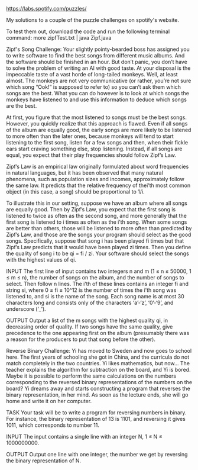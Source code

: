 https://labs.spotify.com/puzzles/

My solutions to a couple of the puzzle challenges on spotify's website.

To test them out, download the code and run the following terminal command:  more zipfTest.txt | java Zipf.java

Zipf's Song Challenge:
Your slightly pointy-bearded boss has assigned you to write software to find the best songs from different music albums. And the software should be finished in an hour. But don’t panic, you don’t have to solve the problem of writing an AI with good taste. At your disposal is the impeccable taste of a vast horde of long-tailed monkeys. Well, at least almost. The monkeys are not very communicative (or rather, you’re not sure which song “Ook!” is supposed to refer to) so you can’t ask them which songs are the best. What you can do however is to look at which songs the monkeys have listened to and use this information to deduce which songs are the best.

At first, you figure that the most listened to songs must be the best songs. However, you quickly realize that this approach is flawed. Even if all songs of the album are equally good, the early songs are more likely to be listened to more often than the later ones, because monkeys will tend to start listening to the first song, listen for a few songs and then, when their fickle ears start craving something else, stop listening. Instead, if all songs are equal, you expect that their play frequencies should follow Zipf’s Law.

Zipf’s Law is an empirical law originally formulated about word frequencies in natural languages, but it has been observed that many natural phenomena, such as population sizes and incomes, approximately follow the same law. It predicts that the relative frequency of thei’th most common object (in this case, a song) should be proportional to 1/i.

To illustrate this in our setting, suppose we have an album where all songs are equally good. Then by Zipf’s Law, you expect that the first song is listened to twice as often as the second song, and more generally that the first song is listened to i times as often as the i’th song. When some songs are better than others, those will be listened to more often than predicted by Zipf’s Law, and those are the songs your program should select as the good songs. Specifically, suppose that song i has been played fi times but that Zipf’s Law predicts that it would have been played zi times. Then you define the quality of song i to be qi = fi / zi. Your software should select the songs with the highest values of qi.

INPUT
The first line of input contains two integers n and m (1 ≤ n ≤ 50000, 1 ≤ m ≤ n), the number of songs on the album, and the number of songs to select. Then follow n lines. The i’th of these lines contains an integer fi and string si, where 0 ≤ fi ≤ 10^12 is the number of times the i’th song was listened to, and si is the name of the song. Each song name is at most 30 characters long and consists only of the characters ‘a’-‘z’, ‘0’-‘9’, and underscore (‘_’).

OUTPUT
Output a list of the m songs with the highest quality qi, in decreasing order of quality. If two songs have the same quality, give precedence to the one appearing first on the album (presumably there was a reason for the producers to put that song before the other).


Reverse Binary Challenge:
Yi has moved to Sweden and now goes to school here. The first years of schooling she got in China, and the curricula do not match completely in the two countries. Yi likes mathematics, but now… The teacher explains the algorithm for subtraction on the board, and Yi is bored. Maybe it is possible to perform the same calculations on the numbers corresponding to the reversed binary representations of the numbers on the board? Yi dreams away and starts constructing a program that reverses the binary representation, in her mind. As soon as the lecture ends, she will go home and write it on her computer.

TASK
Your task will be to write a program for reversing numbers in binary. For instance, the binary representation of 13 is 1101, and reversing it gives 1011, which corresponds to number 11.

INPUT
The input contains a single line with an integer N, 1 ≤ N ≤ 1000000000.

OUTPUT
Output one line with one integer, the number we get by reversing the binary representation of N.
